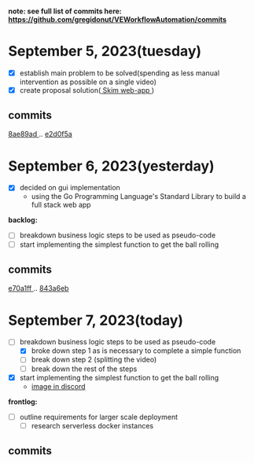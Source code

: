 #### note: see full list of commits here: https://github.com/gregidonut/VEWorkflowAutomation/commits

# September 5, 2023(tuesday)

- [x] establish main problem to be solved(spending as less manual intervention as possible
  on a single video)
- [x] create proposal solution([ Skim web-app ](https://github.com/gregidonut/VEWorkflowAutomation/tree/main/skim))

## commits

[ 8ae89ad ](https://github.com/gregidonut/VEWorkflowAutomation/commit/8ae89adaa7e25313a377a1849162f8d4c6e6d1c5)..
[ e2d0f5a ](https://github.com/gregidonut/VEWorkflowAutomation/commit/e2d0f5a0db30b00f39635a08c5d4792071f00bfc)

# September 6, 2023(yesterday)

- [x] decided on gui implementation
    - using the Go Programming Language's Standard Library to build a full stack web app

**backlog:**

- [ ] breakdown business logic steps to be used as pseudo-code
- [ ] start implementing the simplest function to get the ball rolling

## commits

[ e70a1ff ](https://github.com/gregidonut/VEWorkflowAutomation/commit/e70a1ff48ab58da682c0659d87f99c513272470b)..
[ 843a6eb ](https://github.com/gregidonut/VEWorkflowAutomation/commit/843a6ebcb10e642fcebedb347d9f4b8c158af337)

# September 7, 2023(today)

- [ ] breakdown business logic steps to be used as pseudo-code
  - [x] broke down step 1 as is necessary to complete a simple function
  - [ ] break down step 2 (splitting the video)
  - [ ] break down the rest of the steps
- [x] start implementing the simplest function to get the ball rolling
  - [image in discord](https://cdn.discordapp.com/attachments/1148476116097581118/1149312773877141515/Screenshot_2023-09-07_19-50-10.png)

**frontlog:**

- [ ] outline requirements for larger scale deployment
    - [ ] research serverless docker instances

## commits

